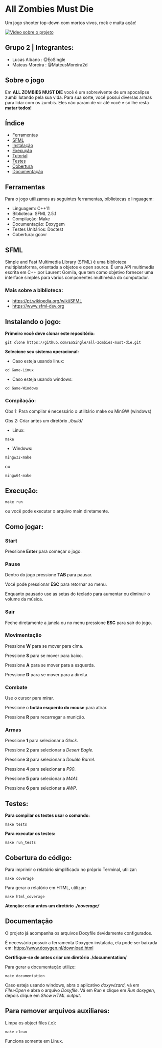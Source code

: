 # All Zombies Must Die
Um jogo shooter top-down com mortos vivos, rock e muita ação!

[![Vídeo sobre o projeto](https://img001.prntscr.com/file/img001/KtOwsqO_SZKj3TLzH05-hw.png)](https://www.youtube.com/watch?v=82ofh_CPzE8)


## Grupo 2 | Integrantes: 
- Lucas Albano : @EoSingle
- Mateus Moreira : @MateusMoreira2d

## Sobre o jogo
Em **ALL ZOMBIES MUST DIE** você é um sobrevivente de um apocalipse zumbi lutando pela sua vida. Para sua sorte, você possui diversas armas para lidar com os zumbis. Eles não param de vir até você e só lhe resta **matar todos**!

## Índice
* [Ferramentas](#ferramentas)
* [SFML](#sfml)
* [Instalação](#instalando-o-jogo)
* [Execução](#execução)
* [Tutorial](#como-jogar)
* [Testes](#testes)
* [Cobertura](#cobertura-do-código)
* [Documentação](#documentação)

## Ferramentas
Para o jogo utilizamos as seguintes ferramentas, bibliotecas e linguagem:
- Linguagem: C++11
- Biblioteca: SFML 2.5.1
- Compilação: Make
- Documentação: Doxygem
- Testes Unitários: Doctest
- Cobertura: gcovr

## SFML
Simple and Fast Multimedia Library (SFML) é uma biblioteca multiplataforma, orientada a objetos e open source. É uma API multimedia escrita em C++ por Laurent Gomila, que tem como objetivo fornecer uma interface simples para vários componentes multimédia do computador.
### Mais sobre a biblioteca: 
- https://pt.wikipedia.org/wiki/SFML
- https://www.sfml-dev.org

## Instalando o jogo:
**Primeiro você deve clonar este repositório:**
```
git clone https://github.com/EoSingle/all-zombies-must-die.git
```

**Selecione seu sistema operacional:**
- Caso esteja usando linux:
```
cd Game-Linux
```

- Caso esteja usando windows:
```
cd Game-Windows
```

### Compilação:

Obs 1: Para compilar é necessário o utilitário make ou MinGW (windows)

Obs 2: Criar antes um diretório *./build/*
- Linux:
```
make
```
- Windows:
```
mingw32-make
```
ou
```
mingw64-make
```

## Execução:
```
make run
```
ou você pode executar o arquivo main diretamente.

## Como jogar:
### Start
Pressione **Enter** para começar o jogo.

### Pause
Dentro do jogo pressione **TAB** para pausar.

Você pode pressionar **ESC** para retornar ao menu.

Enquanto pausado use as setas do teclado para aumentar ou diminuir o volume da música.

### Sair
Feche diretamente a janela ou no menu pressione **ESC** para sair do jogo.

### Movimentação
Pressione **W** para se mover para cima.

Pressione **S** para se mover para baixo.

Pressione **A** para se mover para a esquerda.

Pressione **D** para se mover para a direita.

### Combate
Use o cursor para mirar.

Pressione o **botão esquerdo do mouse** para atirar.

Pressione **R** para recarregar a munição.

### Armas
Pressione **1** para selecionar a *Glock*.

Pressione **2** para selecionar a *Desert Eagle*.

Pressione **3** para selecionar a *Double Barrel*.

Pressione **4** para selecionar a *P90*.

Pressione **5** para selecionar a *M4A1*.

Pressione **6** para selecionar a *AWP*.


## Testes:
**Para compilar os testes usar o comando:**
```
make tests
```

**Para executar os testes:**
```
make run_tests
``` 

## Cobertura do código:
Para imprimir o relatório simplificado no próprio Terminal, utilizar:
```
make coverage
```

Para gerar o relatório em HTML, utilizar:
```
make html_coverage
```
**Atenção: criar antes um diretório *./coverage/***

## Documentação
O projeto já acompanha os arquivos Doxyfile devidamente configurados.

É necessário possuir a ferramenta Doxygen instalada, ela pode ser baixada em: https://www.doxygen.nl/download.html

**Certifique-se de antes criar um diretório ./documentation/**

Para gerar a documentação utilize:
```
make documentation
```

Caso esteja usando windows, abra o aplicativo *doxywizard*, vá em *File>Open* e abra o arquivo *Doxyfile*. Vá em *Run* e clique em *Run doxygen*, depois clique em *Show HTML output*.

## Para remover arquivos auxiliares:
Limpa os object files (.o):
```
make clean
```
Funciona somente em Linux.
